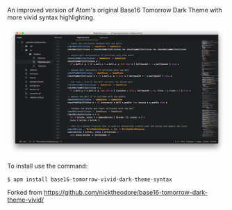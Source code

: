 An improved version of Atom's original Base16 Tomorrow Dark Theme with more vivid syntax highlighting.

![ScreenShot](screenshot.png)

To install use the command:

~~~
$ apm install base16-tomorrow-vivid-dark-theme-syntax
~~~

Forked from https://github.com/nicktheodore/base16-tomorrow-dark-theme-vivid/
